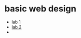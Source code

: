 <h1> basic web design </h1>

<ul>
    <li><a href="lab1/index.html">lab 1</a></li>
    <li><a href="lab2/index.html">lab 2</a><li>

</ul>